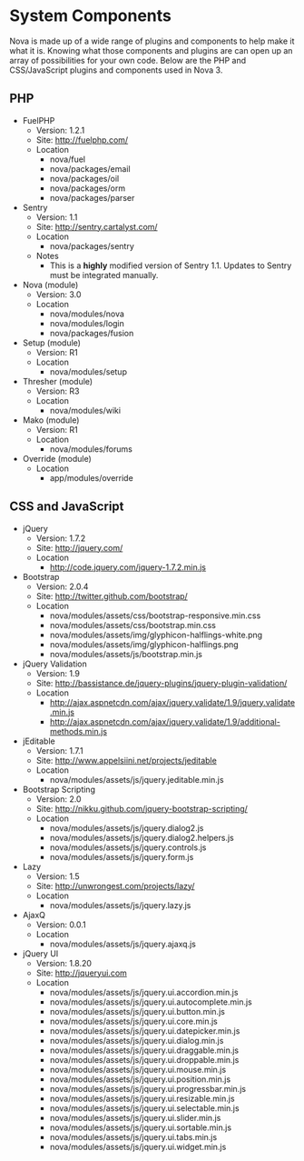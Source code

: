 # System Components

Nova is made up of a wide range of plugins and components to help make it what it is. Knowing what those components and plugins are can open up an array of possibilities for your own code. Below are the PHP and CSS/JavaScript plugins and components used in Nova 3.

## PHP

* FuelPHP
    * Version: 1.2.1
    * Site: http://fuelphp.com/
    * Location
        * nova/fuel
        * nova/packages/email
        * nova/packages/oil
        * nova/packages/orm
        * nova/packages/parser
* Sentry
    * Version: 1.1
    * Site: http://sentry.cartalyst.com/
    * Location
        * nova/packages/sentry
    * Notes
        * This is a __highly__ modified version of Sentry 1.1. Updates to Sentry must be integrated manually.
* Nova (module)
    * Version: 3.0
    * Location
        * nova/modules/nova
        * nova/modules/login
        * nova/packages/fusion
* Setup (module)
    * Version: R1
    * Location
        * nova/modules/setup
* Thresher (module)
    * Version: R3
    * Location
        * nova/modules/wiki
* Mako (module)
    * Version: R1
    * Location
        * nova/modules/forums
* Override (module)
    * Location
        * app/modules/override

## CSS and JavaScript

* jQuery
    * Version: 1.7.2
    * Site: http://jquery.com/
    * Location
        * http://code.jquery.com/jquery-1.7.2.min.js
* Bootstrap
    * Version: 2.0.4
    * Site: http://twitter.github.com/bootstrap/
    * Location
        * nova/modules/assets/css/bootstrap-responsive.min.css
        * nova/modules/assets/css/bootstrap.min.css
        * nova/modules/assets/img/glyphicon-halflings-white.png
        * nova/modules/assets/img/glyphicon-halflings.png
        * nova/modules/assets/js/bootstrap.min.js
* jQuery Validation
    * Version: 1.9
    * Site: http://bassistance.de/jquery-plugins/jquery-plugin-validation/
    * Location
        * http://ajax.aspnetcdn.com/ajax/jquery.validate/1.9/jquery.validate.min.js
        * http://ajax.aspnetcdn.com/ajax/jquery.validate/1.9/additional-methods.min.js
* jEditable
    * Version: 1.7.1
    * Site: http://www.appelsiini.net/projects/jeditable
    * Location
        * nova/modules/assets/js/jquery.jeditable.min.js
* Bootstrap Scripting
    * Version: 2.0
    * Site: http://nikku.github.com/jquery-bootstrap-scripting/
    * Location
        * nova/modules/assets/js/jquery.dialog2.js
        * nova/modules/assets/js/jquery.dialog2.helpers.js
        * nova/modules/assets/js/jquery.controls.js
        * nova/modules/assets/js/jquery.form.js
* Lazy
    * Version: 1.5
    * Site: http://unwrongest.com/projects/lazy/
    * Location
        * nova/modules/assets/js/jquery.lazy.js
* AjaxQ
    * Version: 0.0.1
    * Location
        * nova/modules/assets/js/jquery.ajaxq.js
* jQuery UI
    * Version: 1.8.20
    * Site: http://jqueryui.com
    * Location
        * nova/modules/assets/js/jquery.ui.accordion.min.js
        * nova/modules/assets/js/jquery.ui.autocomplete.min.js
        * nova/modules/assets/js/jquery.ui.button.min.js
        * nova/modules/assets/js/jquery.ui.core.min.js
        * nova/modules/assets/js/jquery.ui.datepicker.min.js
        * nova/modules/assets/js/jquery.ui.dialog.min.js
        * nova/modules/assets/js/jquery.ui.draggable.min.js
        * nova/modules/assets/js/jquery.ui.droppable.min.js
        * nova/modules/assets/js/jquery.ui.mouse.min.js
        * nova/modules/assets/js/jquery.ui.position.min.js
        * nova/modules/assets/js/jquery.ui.progressbar.min.js
        * nova/modules/assets/js/jquery.ui.resizable.min.js
        * nova/modules/assets/js/jquery.ui.selectable.min.js
        * nova/modules/assets/js/jquery.ui.slider.min.js
        * nova/modules/assets/js/jquery.ui.sortable.min.js
        * nova/modules/assets/js/jquery.ui.tabs.min.js
        * nova/modules/assets/js/jquery.ui.widget.min.js